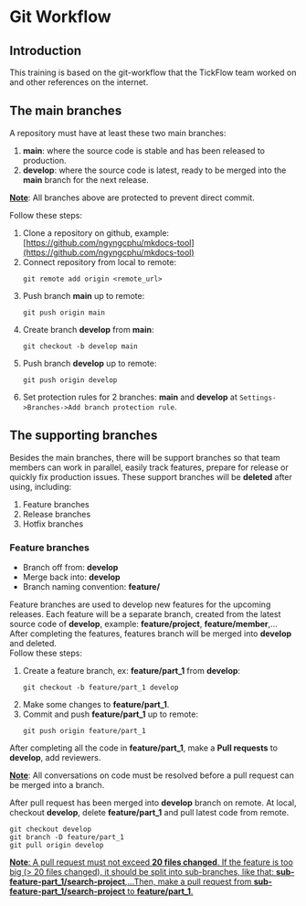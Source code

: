 # Git Workflow

## Introduction
This training is based on the git-workflow that the TickFlow team worked on and other references on the internet.

## The main branches
A repository must have at least these two main branches:
<div class="annotate" markdown>

1. **main**: where the source code is stable and has been released to production.
2. **develop**: where the source code is latest, ready to be merged into the **main** branch for the next release.

</div>

**<u>Note</u>**: All branches above are protected to prevent direct commit.

Follow these steps:
<div class="annotate" markdown>

1. Clone a repository on github, example: [https://github.com/ngyngcphu/mkdocs-tool](https://github.com/ngyngcphu/mkdocs-tool)
2. Connect repository from local to remote:
    ```
    git remote add origin <remote_url>
    ```
3. Push branch **main** up to remote:
    ```
    git push origin main
    ```
4. Create branch **develop** from **main**:
    ```
    git checkout -b develop main
    ```
5. Push branch **develop** up to remote:
    ```
    git push origin develop
    ```
6. Set protection rules for 2 branches: **main** and **develop** at `Settings->Branches->Add branch protection rule`.

</div>

## The supporting branches
Besides the main branches, there will be support branches so that team members can work in parallel, easily track features, prepare for release or quickly fix production issues. These support branches will be **deleted** after using, including:
<div class="annotate" markdown>

1. Feature branches  
2. Release branches  
3. Hotfix branches

</div>

### Feature branches
- Branch off from: **develop**
- Merge back into: **develop**
- Branch naming convention: **feature/**

Feature branches are used to develop new features for the upcoming releases. Each feature will be a separate branch, created from the latest source code of **develop**, example: **feature/project**, **feature/member**,... After completing the features, features branch will be merged into **develop** and deleted.  
Follow these steps:
<div class="annotate" markdown>

1. Create a feature branch, ex: **feature/part_1** from **develop**:
    ```
    git checkout -b feature/part_1 develop
    ```
2. Make some changes to **feature/part_1**.
3. Commit and push **feature/part_1** up to remote:
    ```
    git push origin feature/part_1
    ```

</div>

After completing all the code in **feature/part_1**, make a **Pull requests** to **develop**, add reviewers.

**<u>Note</u>**: All conversations on code must be resolved before a pull request can be merged into a branch.

After pull request has been merged into **develop** branch on remote. At local, checkout **develop**, delete **feature/part_1** and pull latest code from remote.
```
git checkout develop
git branch -D feature/part_1
git pull origin develop
```

**<u>Note<u>**: A pull request must not exceed **20 files changed**. If the feature is too big (> 20 files changed), it should be split into sub-branches, like that: **sub-feature-part_1/search-project**,...Then, make a pull request from **sub-feature-part_1/search-project** to **feature/part_1**.
